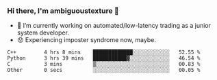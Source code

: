 ### Hi there, I'm ambiguoustexture 👋

<!--
**ambiguoustexture/ambiguoustexture** is a ✨ _special_ ✨ repository because its `README.md` (this file) appears on your GitHub profile.

Here are some ideas to get you started:
-->
- 🔭 I’m currently working on automated/low-latency trading as a junior system developer.
- :worried: Experiencing imposter syndrome now, maybe.

<!--START_SECTION:waka-->

```text
C++         4 hrs 8 mins    █████████████░░░░░░░░░░░░   52.55 %
Python      3 hrs 39 mins   ███████████▓░░░░░░░░░░░░░   46.54 %
C           3 mins          ▒░░░░░░░░░░░░░░░░░░░░░░░░   00.83 %
Other       0 secs          ░░░░░░░░░░░░░░░░░░░░░░░░░   00.05 %
```

<!--END_SECTION:waka-->
